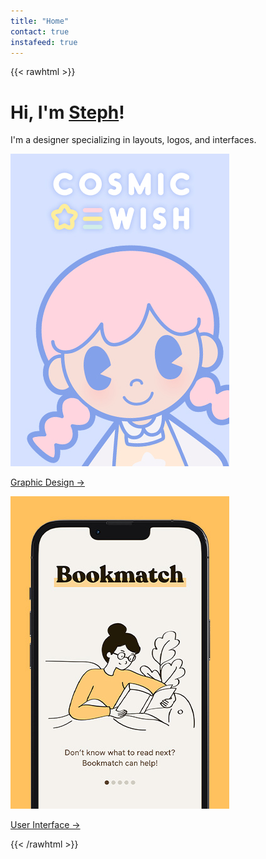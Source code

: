 ```yaml
---
title: "Home"
contact: true
instafeed: true
---
```


{{< rawhtml >}}
<div id="intro">
    <h1>Hi, I'm <a href="/about">Steph</a>!</h1>
    <p>I'm a <span>designer</span> specializing in layouts, logos, and interfaces.</p>
</div>
<div id="categories" class="cards">
    <a href="/gd">
        <img src="/img/gd.jpg" alt="Graphic Design" />
        <p>Graphic Design &#8594;</p>
    </a>
    <a href="/ui">
        <img src="/img/ui.jpg" alt="User Interface" />
        <p>User Interface &#8594;</p>
    </a>
</div>
{{< /rawhtml >}}
